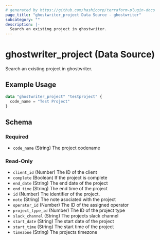 ```yaml
---
# generated by https://github.com/hashicorp/terraform-plugin-docs
page_title: "ghostwriter_project Data Source - ghostwriter"
subcategory: ""
description: |-
  Search an existing project in ghostwriter.
---
```


# ghostwriter_project (Data Source)

Search an existing project in ghostwriter.

## Example Usage

```terraform
data "ghostwriter_project" "testproject" {
  code_name = "Test Project"
}
```

<!-- schema generated by tfplugindocs -->
## Schema

### Required

- `code_name` (String) The project codename

### Read-Only

- `client_id` (Number) The ID of the client
- `complete` (Boolean) If the project is complete
- `end_date` (String) The end date of the project
- `end_time` (String) The end time of the project
- `id` (Number) The identifier of the project.
- `note` (String) The note asociated with the project
- `operator_id` (Number) The ID of the assigned operator
- `project_type_id` (Number) The ID of the project type
- `slack_channel` (String) The projects slack channel
- `start_date` (String) The start date of the project
- `start_time` (String) The start time of the project
- `timezone` (String) The projects timezone
